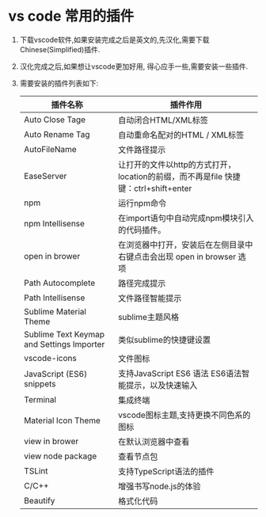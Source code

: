 # ﻿vs code 常用的插件

1. 下载vscode软件,如果安装完成之后是英文的,先汉化,需要下载Chinese(Simplified)插件.

2. 汉化完成之后,如果想让vscode更加好用, 得心应手一些,需要安装一些插件.

3. 需要安装的插件列表如下:

   | 插件名称                                  | 插件作用                                                     |
   | ----------------------------------------- | ------------------------------------------------------------ |
   | Auto Close Tage                           | 自动闭合HTML/XML标签                                         |
   | Auto Rename Tag                           | 自动重命名配对的HTML / XML标签                               |
   | AutoFileName                              | 文件路径提示                                                 |
   | EaseServer                                | 让打开的文件以http的方式打开，location的前缀，而不再是file 快捷键：ctrl+shift+enter |
   | npm                                       | 运行npm命令                                                  |
   | npm Intellisense                          | 在import语句中自动完成npm模块引入的代码插件。                |
   | open in brower                            | 在浏览器中打开，安装后在左侧目录中右键点击会出现 open in browser 选项 |
   | Path Autocomplete                         | 路径完成提示                                                 |
   | Path Intellisense                         | 文件路径智能提示                                             |
   | Sublime Material Theme                    | sublime主题风格                                              |
   | Sublime Text Keymap and Settings Importer | 类似sublime的快捷键设置                                      |
   | vscode-icons                              | 文件图标                                                     |
   | JavaScript (ES6) snippets                 | 支持JavaScript  ES6 语法   ES6语法智能提示，以及快速输入     |
   | Terminal                                  | 集成终端                                                     |
   | Material Icon Theme                       | vscode图标主题,支持更换不同色系的图标                        |
   | view in brower                            | 在默认浏览器中查看                                           |
   | view node package                         | 查看节点包                                                   |
   | TSLint                                    | 支持TypeScript语法的插件                                     |
   | C/C++                                     | 增强书写node.js的体验                                        |
   | Beautify                                  | 格式化代码                                                   |
